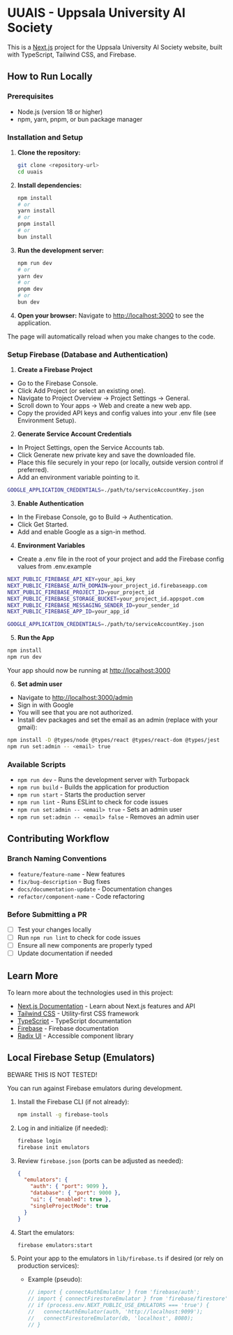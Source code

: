 # UUAIS - Uppsala University AI Society

This is a [Next.js](https://nextjs.org) project for the Uppsala University AI Society website, built with TypeScript, Tailwind CSS, and Firebase.

## How to Run Locally

### Prerequisites
- Node.js (version 18 or higher)
- npm, yarn, pnpm, or bun package manager

### Installation and Setup

1. **Clone the repository:**
   ```bash
   git clone <repository-url>
   cd uuais
   ```

2. **Install dependencies:**
   ```bash
   npm install
   # or
   yarn install
   # or
   pnpm install
   # or
   bun install
   ```

3. **Run the development server:**
   ```bash
   npm run dev
   # or
   yarn dev
   # or
   pnpm dev
   # or
   bun dev
   ```

4. **Open your browser:**
   Navigate to [http://localhost:3000](http://localhost:3000) to see the application.

The page will automatically reload when you make changes to the code.

### Setup Firebase (Database and Authentication)
1. **Create a Firebase Project**

  - Go to the Firebase Console.
  - Click Add Project (or select an existing one).
  - Navigate to Project Overview → Project Settings → General.
  - Scroll down to Your apps → Web and create a new web app.
  - Copy the provided API keys and config values into your .env file (see Environment Setup).

2. **Generate Service Account Credentials**

  - In Project Settings, open the Service Accounts tab.
  - Click Generate new private key and save the downloaded file.
  - Place this file securely in your repo (or locally, outside version control if preferred).
  - Add an environment variable pointing to it.
```bash
GOOGLE_APPLICATION_CREDENTIALS=./path/to/serviceAccountKey.json
```
3. **Enable Authentication**

  - In the Firebase Console, go to Build → Authentication.
  - Click Get Started.
  - Add and enable Google as a sign-in method.

4. **Environment Variables**
  - Create a .env file in the root of your project and add the Firebase config values from .env.example
```bash
NEXT_PUBLIC_FIREBASE_API_KEY=your_api_key
NEXT_PUBLIC_FIREBASE_AUTH_DOMAIN=your_project_id.firebaseapp.com
NEXT_PUBLIC_FIREBASE_PROJECT_ID=your_project_id
NEXT_PUBLIC_FIREBASE_STORAGE_BUCKET=your_project_id.appspot.com
NEXT_PUBLIC_FIREBASE_MESSAGING_SENDER_ID=your_sender_id
NEXT_PUBLIC_FIREBASE_APP_ID=your_app_id

GOOGLE_APPLICATION_CREDENTIALS=./path/to/serviceAccountKey.json
```

5. **Run the App**
```bash
npm install
npm run dev
```
Your app should now be running at [http://localhost:3000](http://localhost:3000)

6. **Set admin user**
  - Navigate to [http://localhost:3000/admin](http://localhost:3000/admin)
  - Sign in with Google
  - You will see that you are not authorized.
  - Install dev packages and set the email as an admin (replace <email> with your gmail):
```bash
npm install -D @types/node @types/react @types/react-dom @types/jest
npm run set:admin -- <email> true
```


### Available Scripts

- `npm run dev` - Runs the development server with Turbopack
- `npm run build` - Builds the application for production
- `npm run start` - Starts the production server
- `npm run lint` - Runs ESLint to check for code issues
- `npm run set:admin -- <email> true` - Sets an admin user
- `npm run set:admin -- <email> false` - Removes an admin user

## Contributing Workflow

### Branch Naming Conventions

- `feature/feature-name` - New features
- `fix/bug-description` - Bug fixes
- `docs/documentation-update` - Documentation changes
- `refactor/component-name` - Code refactoring

### Before Submitting a PR

- [ ] Test your changes locally
- [ ] Run `npm run lint` to check for code issues
- [ ] Ensure all new components are properly typed
- [ ] Update documentation if needed

## Learn More

To learn more about the technologies used in this project:

- [Next.js Documentation](https://nextjs.org/docs) - Learn about Next.js features and API
- [Tailwind CSS](https://tailwindcss.com/docs) - Utility-first CSS framework
- [TypeScript](https://www.typescriptlang.org/docs/) - TypeScript documentation
- [Firebase](https://firebase.google.com/docs) - Firebase documentation
- [Radix UI](https://www.radix-ui.com/) - Accessible component library




## Local Firebase Setup (Emulators)
BEWARE THIS IS NOT TESTED!

You can run against Firebase emulators during development.

1. Install the Firebase CLI (if not already):

   ```bash
   npm install -g firebase-tools
   ```

2. Log in and initialize (if needed):

   ```bash
   firebase login
   firebase init emulators
   ```

3. Review `firebase.json` (ports can be adjusted as needed):

   ```json
   {
     "emulators": {
       "auth": { "port": 9099 },
       "database": { "port": 9000 },
       "ui": { "enabled": true },
       "singleProjectMode": true
     }
   }
   ```

4. Start the emulators:

   ```bash
   firebase emulators:start
   ```

5. Point your app to the emulators in `lib/firebase.ts` if desired (or rely on production services):
   - Example (pseudo):

     ```ts
     // import { connectAuthEmulator } from 'firebase/auth';
     // import { connectFirestoreEmulator } from 'firebase/firestore';
     // if (process.env.NEXT_PUBLIC_USE_EMULATORS === 'true') {
     //   connectAuthEmulator(auth, 'http://localhost:9099');
     //   connectFirestoreEmulator(db, 'localhost', 8080);
     // }
     ```